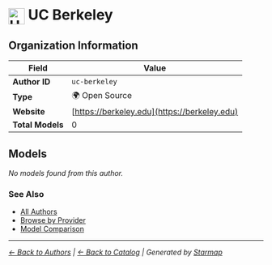 # <img src="https://raw.githubusercontent.com/agentstation/starmap/master/internal/embedded/logos/uc-berkeley.svg" alt="UC Berkeley" width="32" height="32" style="vertical-align: middle;"> UC Berkeley
  
  
## Organization Information
  
| Field | Value |
|---------|---------|
| **Author ID** | `uc-berkeley` |
| **Type** | 🌍 Open Source |
| **Website** | [https://berkeley.edu](https://berkeley.edu) |
| **Total Models** | 0 |

  
## Models
  
*No models found from this author.*
  
### See Also
  
- [All Authors](../)
- [Browse by Provider](../../providers/)
- [Model Comparison](../../models/)
  
---
*_[← Back to Authors](../) | [← Back to Catalog](../../) | Generated by [Starmap](https://github.com/agentstation/starmap)_*